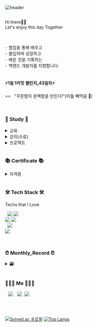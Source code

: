 ![header](https://capsule-render.vercel.app/api?type=waving&color=timeGradient&height=250&section=header&text=John_Park&fontSize=80&animation=twinkling)


<br>
Hi there👋🏻 <br>
Let's enjoy this day Together<br>
<br>
<br>

⁃ 협업을 통해 배우고 <br>
⁃ 몰입하며 성장하고  <br>
⁃ 배운 것을 기록하는 <br>
⁃ 백엔드 개발자를 지향합니다.<br>
<br>

#### ⚡️1일 1커밋 챌린지_43일차⚡️
== &nbsp; "꾸준함이 완벽함을 만든다!"(이틀 빼먹음 🫣)<br>
<br>
<br>
<h3 align="left">📁 Study 📁</h3>
<details>
    <summary> 교육 </summary>
<br>
    <p align="left"> • 엔코아 플레이데이터 국비과정(인공지능, 백엔드) <i>[2021.12.20. ~]</i> </p>
</details>
<details>
    <summary> 강의(수료) </summary>
<br>
    
<p align="left"> • 자바1[생활코딩_boostcourse] _ <i>2022.01.31.</i> </p>
<p align="left"> • 스프링 입문 - 코드로 배우는 스프링 부트, 웹 MVC, DB 접근 기술
[김영한_inflearn] _ <i>2022.03.12.</i> </p>
</details>
<details>
    <summary> 프로젝트 </summary>
<br>
    
<p align="left"> •  페이의 달인(더치페이 웹앱)_Spring boot, Mybatis Version_명지, 소현, 민욱, 주황, 영준 <i>2022.03.06~</i> </p>

</details>
<br>
<h3 align="left">📚 Certificate 📚</h3>

<details>
    <summary> 자격증 </summary>
<br>
    
<p align="left"> • 정보처리기사[최종합] _ <i>2021.11.26.</i> </p>
<p align="left"> • SQLD _  <i>2021.10.01.</i> </p>

</details>




<br>

<h3 align="left">🛠 Tech Stack 🛠</h3>

<p align="left"> Techs that I Love </p>

<p align="left">
  &nbsp;&nbsp;<img src="https://img.shields.io/badge/Python-3766AB?style=flat&logo=Python&logoColor=white"/>
  <img src="https://img.shields.io/badge/Java-c11f27?style=flat&logo=Java&logoColor=white"/><br>
  <img src="https://img.shields.io/badge/JavaScript-8977ad?style=flat&logo=JavaScript&logoColor=F7DF1E"/>
  <img src="https://img.shields.io/badge/jQuery-0769AD?style=flat&logo=jquery&logoColor=white"/><br>  
  &nbsp;&nbsp;<img src="https://img.shields.io/badge/Spring-6DB33F?style=flat&logo=Spring&logoColor=white"/><br>  
  <img src="https://img.shields.io/badge/GitHub-100000?style=flat&logo=github&logoColor=white"/>  
</p>
<br>

<h3 align="left">⏰ Monthly_Record ⏰</h3> 

<details>
    <summary> 🗃 </summary>

* Jan 2022(Notion) => https://bit.ly/3s5Wp6q
* Feb 2022(Notion) => https://bit.ly/3swOWyZ    
* Mar 2022(Notion) => https://bit.ly/3vQCdZO
* Apr 2022(Notion) => https://bit.ly/3E6Vw3o
</details>


<br>

<h3 align="left"> 🧑🏻‍💻 Me 🧑🏻‍💻 </h3>
<p align="left">
  <a href="https://velog.io/@uo3641493"><img src="http://img.shields.io/badge/-Velog-222222?style=flat&logo=Vector Logo Zone&link=https://velog.io/@uo3641493"style="height : auto; margin-left : 10px; margin-right : 10px;"/></a>
  <a href="https://www.instagram.com/john.prk/"><img src="https://img.shields.io/badge/Instagram-E4405F?style=flat-square&logo=Instagram&logoColor=white&link=https://www.instagram.com/woo0_hooo/"/></a>&nbsp
  <a href="mailto:uo3641493@gmail.com"><img src="https://img.shields.io/badge/Gmail-d14836?style=flat-square&logo=Gmail&logoColor=white&link=viliketh1s98@naver.com"/></a>
</p>
<br>
<br>

[![Solved.ac
프로필](http://mazassumnida.wtf/api/v2/generate_badge?boj=uo3641493)](https://solved.ac/uo3641493) [![Top Langs](https://github-readme-stats.vercel.app/api/top-langs/?username=JohnPrk&layout=compact&card_width=300&theme=material-palenight&langs_count=5)](https://github.com/anuraghazra/github-readme-stats)

